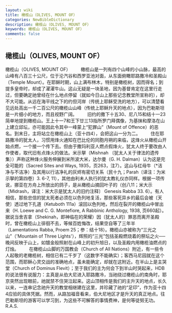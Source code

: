 ```yaml
---
layout: wiki
title: 橄榄山（OLIVES, MOUNT OF）
categories: NewBibleDictionary
description: 橄榄山（OLIVES, MOUNT OF）
keywords: 橄榄山（OLIVES, MOUNT OF）
comments: false
---
```


## 橄榄山（OLIVES, MOUNT OF）



橄榄山（OLIVES, MOUNT OF）
　　橄榄山是一列有四个山峰的小山脉，最高的山峰有八百三十公尺，位于沦汽谷和西罗亚池对面，从东面俯瞰耶路撒冷和圣殿山（Temple Mount）。在耶稣时期，山上满布林木，特别是橄榄树，因而得名；到提多皇帝时，却成了濯濯牛山。这山无疑是一块圣地，因为基督肯定在这里行走过，但要确定祂曾经在什么地点停留（就如今日山上那些记念教堂所宣称的），却不大可能。从远在海平线之下的约但河岸（传统上耶稣受洗的地方），可以清楚看见远处高出一千二百公尺的橄榄山山峰（传统上耶稣升天的地点），因为巴勒斯坦是一片细小的地方，而且视野广阔。
　　旧约的撒下十五30、尼八15和结十一23简单地提到橄榄山。王上十一7和王下廿三13指所罗门拜偶像，为基抹和摩洛在山上建立邱坛，亦可能因此令其中一峰蒙上“犯罪山”（Mount of Offence）的恶名。到末日，主将站立在橄榄山上（亚十四4），会把这山一分为二。
　　住在耶路撒冷的犹太人，习惯用烽火通知在巴比伦的同胞月朔的来临，这烽火从橄榄山开始点燃，一个接一个传下去。但由于撒玛利亚人燃点假烽火，犹太人终于要改由人作使者，取代旧有点烽火的做法。米示拏（Mishnah 〔犹太人关于律法的遗传集〕）声称这种烽火服务伸展到米所波大米，达尔曼（G. H. Dalman）认为这是完全可能的（Sacred Sites and Ways, 1935，页263，注7）。这山与红母牛（*洁净与不洁净）及其用以行洁净礼的灰烬有密切关系（民十九；Parah〔译注：为米示拏的第四卷〕3. 6-7, 11），其他由利未人执行的犹太教礼仪亦同样。根据一项传说，挪亚在方舟上所放出的鸽子，是从橄榄山摘回叶子的（创八11；米大示〔Midrash，译注：米大示是犹太人的旧约注释〕 Genesis Rabba 33. 6）。有人相信，那些忠信的犹太死者必须在以色列地复活，那些客死异乡的最后会被〔天使〕透过地下孔道（Ketuboth 111a）滚回以色列地，然后在裂开的橄榄山中冒出来（H. Loewe and C. G. Montefiore, A Rabbinic Anthology, 1938, 页660起）。据说当舍吉拿（Shekinah，即神临在的荣耀）因〔犹太人的〕罪恶而离开圣殿时，曾在橄榄山上徘徊不去，等候百姓悔改，结果空自等了三年半（Lamentations Rabba, Proem 25；参：结十18）。橄榄山亦被称为“三光之山”（'Mountain of Three Lights'），辉照的“三光”包括圣殿燃烧着的祭坛之火──晚间反映于山上，如镀金般照射在山峰上的初升旭日，以及圣殿内用橄榄油燃点的灯烛。
　　在橄榄山山脚的万国教会（Church of All Nations）附近，有一些令人起敬的老橄榄树，相信已有二千岁了（这数字不能确实）；客西马尼园就在这个范围，而耶稣心灵交战的准确地点，虽未能确定，却就在这附近。在半山上是主哭堂（Church of Dominus Flevit）；至于我们的主为何会下到半山时哭起来，HDB 的说法很有说服力：主真是从伯大尼进入耶路撒冷，当祂绕过橄榄山的南角时，耶京突然出现眼前，祂就禁不住哭泣起来。这山顶相传是我们的主升天的地点，长久以来，一连串记念祂升天的教堂相继建在这里，并珍藏了祂的“足印”，作为亚十四4应验的具体凭据。然而，从路加福音看来，伯大尼地区才是升天的真正地点。往巴勒斯坦的游客可以学习到，为这些不可解答的事情费神，是何等徒努无功。
R.A.S.




